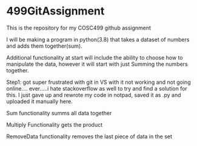 # 499GitAssignment
This is the repository for my COSC499 github assignment

I will be making a program in python(3.8) that takes a dataset of numbers and adds them together(sum).

Additional functionality at start will include the ability to choose how to manipulate the data, however it will start with just Summing the numbers together.

Step1: got super frustrated with git in VS with it not working and not going online.... ever.....i hate stackoverflow as well to try and find a solution for this. I just gave up and rewrote my code in notpad, saved it as .py and uploaded it manually here.

Sum functionality summs all data together

Multiply Functionality gets the product

RemoveData functionality removes the last piece of data in the set
